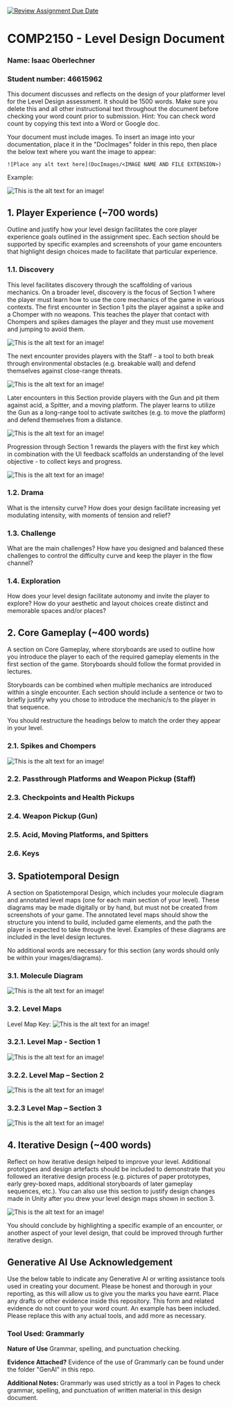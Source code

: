 [![Review Assignment Due Date](https://classroom.github.com/assets/deadline-readme-button-24ddc0f5d75046c5622901739e7c5dd533143b0c8e959d652212380cedb1ea36.svg)](https://classroom.github.com/a/YyUO0xtt)
# COMP2150  - Level Design Document
### Name: Isaac Oberlechner
### Student number: 46615962

This document discusses and reflects on the design of your platformer level for the Level Design assessment. It should be 1500 words. Make sure you delete this and all other instructional text throughout the document before checking your word count prior to submission. Hint: You can check word count by copying this text into a Word or Google doc.

Your document must include images. To insert an image into your documentation, place it in the "DocImages" folder in this repo, then place the below text where you want the image to appear:

```
![Place any alt text here](DocImages/<IMAGE NAME AND FILE EXTENSION>)
```

Example:

![This is the alt text for an image!](DocImages/exampleimage.png)

## 1. Player Experience (~700 words)
Outline and justify how your level design facilitates the core player experience goals outlined in the assignment spec. Each section should be supported by specific examples and screenshots of your game encounters that highlight design choices made to facilitate that particular experience.

### 1.1. Discovery

This level facilitates discovery through the scaffolding of various mechanics. On a broader level, discovery is the focus of Section 1 where the player must learn how to use the core mechanics of the game in various contexts. The first encounter in Section 1 pits the player against a spike and a Chomper with no weapons. This teaches the player that contact with Chompers and spikes damages the player and they must use movement and jumping to avoid them. 

![This is the alt text for an image!](DocImages/Discovery%20-%20Spikes%20and%20Chompers.png)

The next encounter provides players with the Staff - a tool to both break through environmental obstacles (e.g. breakable wall) and defend themselves against close-range threats. 

![This is the alt text for an image!](DocImages/Discovery%20-%20Passthrough%20Platforms,%20Staff,%20Checkpoint,%20Health.png)

Later encounters in this Section provide players with the Gun and pit them against acid, a Spitter, and a moving platform. The player learns to utilize the Gun as a long-range tool to activate switches (e.g. to move the platform) and defend themselves from a distance. 

![This is the alt text for an image!](DocImages/Discovery%20-%20Gun,%20Spitter,%20Acid,%20Moving%20Platofrm.png)

Progression through Section 1 rewards the players with the first key which in combination with the UI feedback scaffolds an understanding of the level objective - to collect keys and progress. 

![This is the alt text for an image!](DocImages/Discovery%20-%20Key.png)

### 1.2. Drama
What is the intensity curve? How does your design facilitate increasing yet modulating intensity, with moments of tension and relief? 

### 1.3. Challenge
What are the main challenges? How have you designed and balanced these challenges to control the difficulty curve and keep the player in the flow channel?

### 1.4. Exploration
How does your level design facilitate autonomy and invite the player to explore? How do your aesthetic and layout choices create distinct and memorable spaces and/or places?

## 2. Core Gameplay (~400 words)
A section on Core Gameplay, where storyboards are used to outline how you introduce the player to each of the required gameplay elements in the first section of the game. Storyboards should follow the format provided in lectures.

Storyboards can be combined when multiple mechanics are introduced within a single encounter. Each section should include a sentence or two to briefly justify why you chose to introduce the mechanic/s to the player in that sequence.

You should restructure the headings below to match the order they appear in your level.

### 2.1.  Spikes and Chompers

![This is the alt text for an image!](DocImages/Storyboard%20-%20Spikes%20and%20Chompers.png)

### 2.2. Passthrough Platforms and Weapon Pickup (Staff)

### 2.3. Checkpoints and Health Pickups

### 2.4. Weapon Pickup (Gun)

### 2.5. Acid, Moving Platforms, and Spitters

### 2.6. Keys


## 3. Spatiotemporal Design
A section on Spatiotemporal Design, which includes your molecule diagram and annotated level maps (one for each main section of your level). These diagrams may be made digitally or by hand, but must not be created from screenshots of your game. The annotated level maps should show the structure you intend to build, included game elements, and the path the player is expected to take through the level. Examples of these diagrams are included in the level design lectures.

No additional words are necessary for this section (any words should only be within your images/diagrams).
 
### 3.1. Molecule Diagram

![This is the alt text for an image!](DocImages/Molecule%20Diagram.png)

### 3.2. Level Maps

Level Map Key: ![This is the alt text for an image!](DocImages/Level%20Map%20-%20Key.png)

### 3.2.1. Level Map - Section 1

![This is the alt text for an image!](DocImages/Level%20Map%20-%20Section%201.png)

### 3.2.2. Level Map – Section 2

![This is the alt text for an image!](DocImages/Level%20Map%20-%20Section%202.png)

### 3.2.3 Level Map – Section 3

![This is the alt text for an image!](DocImages/Level%20Map%20-%20Section%203.png)

## 4. Iterative Design (~400 words)
Reflect on how iterative design helped to improve your level. Additional prototypes and design artefacts should be included to demonstrate that you followed an iterative design process (e.g. pictures of paper prototypes, early grey-boxed maps, additional storyboards of later gameplay sequences, etc.). You can also use this section to justify design changes made in Unity after you drew your level design maps shown in section 3. 


![This is the alt text for an image!](DocImages/Prototype%20-%20Section%201.png)

You should conclude by highlighting a specific example of an encounter, or another aspect of your level design, that could be improved through further iterative design.

## Generative AI Use Acknowledgement

Use the below table to indicate any Generative AI or writing assistance tools used in creating your document. Please be honest and thorough in your reporting, as this will allow us to give you the marks you have earnt. Place any drafts or other evidence inside this repository. This form and related evidence do not count to your word count.
An example has been included. Please replace this with any actual tools, and add more as necessary.


### Tool Used: Grammarly
**Nature of Use** Grammar, spelling, and punctuation checking. 

**Evidence Attached?** Evidence of the use of Grammarly can be found under the folder "GenAI" in this repo. 

**Additional Notes:** Grammarly was used strictly as a tool in Pages to check grammar, spelling, and punctuation of written material in this design document. 


